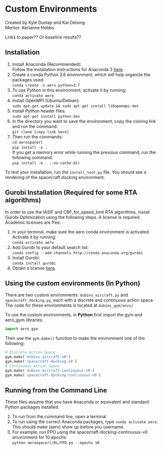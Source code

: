 # Custom Environments
Created by Kyle Dunlap and Kai Delsing  
Mentor: Kerianne Hobbs  

Links to paper?? Or baseline results??

## Installation
1. Install Anaconda (Recommended):  
Follow the installation instructions for Anaconda 3 [here](https://docs.continuum.io/anaconda/install/).  
2. Create a conda Python 3.6 environment, which will help organize the packages used:  
`conda create -n aero python=3.7`  
3. To use Python in this environment, activate it by running:  
`conda activate aero`  
4. Install OpenMPI (Ubuntu/Debian):  
`sudo apt-get update && sudo apt-get install libopenmpi-dev`  
5. Install Python header files:  
`sudo apt-get install python-dev`  
6. In the directory you want to save the environment, copy the cloning link and run the command:  
`git clone [copy link here]`
7. Then run the commands:  
`cd aerospacerl`  
`pip install -e .`  
If you get a memory error while running the previous command, run the following command:  
`pip install -e . --no-cache-dir`

To test your installation, run the `install_test.py` file. You should see a rendering of the spacecraft docking environment.  

## Gurobi Installation (Required for some RTA algorithms)  
In order to use the IASIF and CBF_for_speed_limit RTA algorithms, install Gurobi Optimization using the following steps. A license is required. Academic licenses are free.  
1. In your terminal, make sure the aero conda environment is activated. Activate it by running:  
`conda activate aero`  
2. Add Gurobi to your default search list:  
`conda config --add channels http://conda.anaconda.org/gurobi`  
3. Install Gurobi:  
`conda install gurobi`  
4. Obtain a license [here](https://www.gurobi.com/documentation/9.0/quickstart_linux/retrieving_and_setting_up_.html#section:RetrieveLicense).  

## Using the custom environments (In Python)
There are two custom environments: `dubins_aircraft.py` and `spacecraft_docking.py`, each with a discrete and continuous action space.  The code for these environments is located at `dubins_gym/envs/`  

To use the custom environments, in __Python__ first import the gym and aero_gym libraries:  
```python
import aero_gym
```  
Then use the `gym.make()` function to make the environment one of the following:  
```python
# Discrete Action Space
gym.make('dubins-aircraft-v0')
gym.make('spacecraft-docking-v0')
# Continuous Action Space
gym.make('dubins-aircraft-continuous-v0')
gym.make('spacecraft-docking-continuous-v0')
```

## Running from the Command Line
These files assume that you have Anaconda or equivalent and standard Python packages installed.  
1. To run from the command line, open a terminal  
2. To run using the correct Anaconda packages, type `conda activate aero`. This should make (aero) show up before you username.  
3. For example, run PPO using the spacecraft-docking-continuous-v0 environment for 10 epochs:  
`python aerospacerl/RL/PPO.py --epochs 10`
